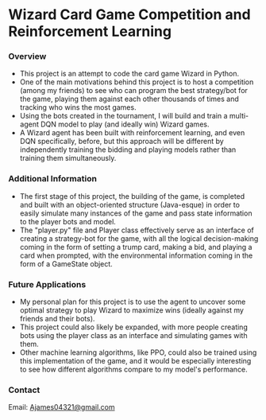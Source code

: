 # Wizard Card Game Competition and Reinforcement Learning

### Overview
- This project is an attempt to code the card game Wizard in Python.
- One of the main motivations behind this project is to host a competition (among my friends) to see who can program the best strategy/bot for the game, playing them against each other thousands of times and tracking who wins the most games.
- Using the bots created in the tournament, I will build and train a multi-agent DQN model to play (and ideally win) Wizard games.
- A Wizard agent has been built with reinforcement learning, and even DQN specifically, before, but this approach will be different by independently training the bidding and playing models rather than training them simultaneously.

### Additional Information
- The first stage of this project, the building of the game, is completed and built with an object-oriented structure (Java-esque) in order to easily simulate many instances of the game and pass state information to the player bots and model.
-  The "player.py" file and Player class effectively serve as an interface of creating a strategy-bot for the game, with all the logical decision-making coming in the form of setting a trump card, making a bid, and playing a card when prompted, with the environmental information coming in the form of a GameState object.

### Future Applications
- My personal plan for this project is to use the agent to uncover some optimal strategy to play Wizard to maximize wins (ideally against my friends and their bots).
- This project could also likely be expanded, with more people creating bots using the player class as an interface and simulating games with them.
- Other machine learning algorithms, like PPO, could also be trained using this implementation of the game, and it would be especially interesting to see how different algorithms compare to my model's performance.

### Contact

Email: Ajames04321@gmail.com
